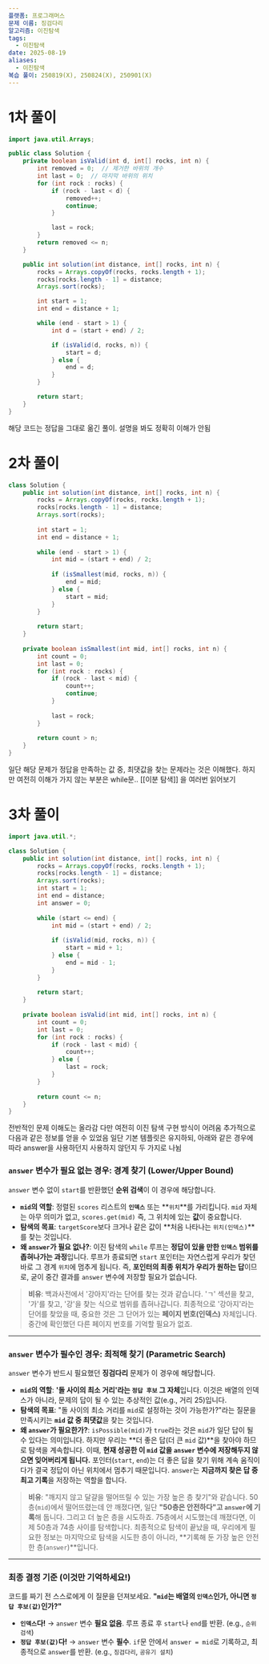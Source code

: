 ```yaml
---
플랫폼: 프로그래머스
문제 이름: 징검다리
알고리즘: 이진탐색
tags:
  - 이진탐색
date: 2025-08-19
aliases:
  - 이진탐색
복습 풀이: 250819(X), 250824(X), 250901(X)
---
```

# 1차 풀이
```java
import java.util.Arrays;

public class Solution {
    private boolean isValid(int d, int[] rocks, int n) {
        int removed = 0;  // 제거한 바위의 개수
        int last = 0;  // 마지막 바위의 위치
        for (int rock : rocks) {
            if (rock - last < d) {
                removed++;
                continue;
            }

            last = rock;
        }
        return removed <= n;
    }

    public int solution(int distance, int[] rocks, int n) {
        rocks = Arrays.copyOf(rocks, rocks.length + 1);
        rocks[rocks.length - 1] = distance;
        Arrays.sort(rocks);

        int start = 1;
        int end = distance + 1;

        while (end - start > 1) {
            int d = (start + end) / 2;

            if (isValid(d, rocks, n)) {
                start = d;
            } else {
                end = d;
            }
        }

        return start;
    }
}
```
해당 코드는 정답을 그대로 옮긴 풀이. 
설명을 봐도 정확히 이해가 안됨

# 2차 풀이
```java
class Solution {
    public int solution(int distance, int[] rocks, int n) {
        rocks = Arrays.copyOf(rocks, rocks.length + 1);
        rocks[rocks.length - 1] = distance;
        Arrays.sort(rocks);
        
        int start = 1;
        int end = distance + 1;
        
        while (end - start > 1) {
            int mid = (start + end) / 2;
            
            if (isSmallest(mid, rocks, n)) {
                end = mid;
            } else {
                start = mid;
            }
        }
        
        return start;
    }
    
    private boolean isSmallest(int mid, int[] rocks, int n) {
        int count = 0;
        int last = 0;
        for (int rock : rocks) {
            if (rock - last < mid) {
                count++;
                continue;
            }
            
            last = rock;
        }
        
        return count > n;
    }
}
```
일단 해당 문제가 정답을 만족하는 값 중, 최댓값을 찾는 문제라는 것은 이해했다.
하지만 여전히 이해가 가지 않는 부분은 while문..
[[이분 탐색]] 을 여러번 읽어보기

# 3차 풀이
```java
import java.util.*;

class Solution {
    public int solution(int distance, int[] rocks, int n) {
        rocks = Arrays.copyOf(rocks, rocks.length + 1);
        rocks[rocks.length - 1] = distance;
        Arrays.sort(rocks);
        int start = 1;
        int end = distance;
        int answer = 0;
        
        while (start <= end) {
            int mid = (start + end) / 2;
            
            if (isValid(mid, rocks, n)) {
                start = mid + 1;
            } else {
                end = mid - 1;
            }
        }
        
        return start;
    }
    
    private boolean isValid(int mid, int[] rocks, int n) {
        int count = 0;
        int last = 0;
        for (int rock : rocks) {
            if (rock - last < mid) {
                count++;
            } else {
                last = rock;    
            }
        }
        
        return count <= n;
    }
}
```
전반적인 문제 이해도는 올라감
다만 여전히 이진 탐색 구현 방식이 어려움
추가적으로 다음과 같은 정보를 얻을 수 있었음
일단 기본 템플릿은 유지하되, 아래와 같은 경우에 따라 answer을 사용하던지 사용하지 않던지 두 가지로 나뉨
### `answer` 변수가 필요 없는 경우: 경계 찾기 (Lower/Upper Bound)
`answer` 변수 없이 `start`를 반환했던 **순위 검색**이 이 경우에 해당합니다.
- **`mid`의 역할**: 정렬된 `scores` 리스트의 **`인덱스`** 또는 **`위치`**를 가리킵니다. `mid` 자체는 아무 의미가 없고, `scores.get(mid)` 즉, 그 위치에 있는 **값**이 중요합니다.
- **탐색의 목표**: `targetScore`보다 크거나 같은 값이 **처음 나타나는 `위치(인덱스)`**를 찾는 것입니다.
- **왜 `answer`가 필요 없나?**: 이진 탐색의 `while` 루프는 **정답이 있을 만한 `인덱스` 범위를 좁혀나가는 과정**입니다. 루프가 종료되면 `start` 포인터는 자연스럽게 우리가 찾던 바로 그 경계 `위치`에 멈추게 됩니다. 즉, **포인터의 최종 위치가 우리가 원하는 답**이므로, 굳이 중간 결과를 `answer` 변수에 저장할 필요가 없습니다.
> **비유**: 백과사전에서 '강아지'라는 단어를 찾는 것과 같습니다. 'ㄱ' 섹션을 찾고, '가'를 찾고, '강'을 찾는 식으로 범위를 좁혀나갑니다. 최종적으로 '강아지'라는 단어를 찾았을 때, 중요한 것은 그 단어가 있는 **페이지 번호(인덱스)** 자체입니다. 중간에 확인했던 다른 페이지 번호를 기억할 필요가 없죠.

---

### `answer` 변수가 필수인 경우: 최적해 찾기 (Parametric Search)
`answer` 변수가 반드시 필요했던 **징검다리** 문제가 이 경우에 해당합니다.
- **`mid`의 역할**: **'돌 사이의 최소 거리'라는 `정답 후보` 그 자체**입니다. 이것은 배열의 인덱스가 아니라, 문제의 답이 될 수 있는 추상적인 값(e.g., 거리 25)입니다.
- **탐색의 목표**: "돌 사이의 최소 거리를 `mid`로 설정하는 것이 가능한가?"라는 질문을 만족시키는 **`mid` 값 중 최댓값**을 찾는 것입니다.
- **왜 `answer`가 필요한가?**: `isPossible(mid)`가 `true`라는 것은 `mid`가 일단 답이 될 수 있다는 의미입니다. 하지만 우리는 **더 좋은 답(더 큰 `mid` 값)**을 찾아야 하므로 탐색을 계속합니다. 이때, **현재 성공한 이 `mid` 값을 `answer` 변수에 저장해두지 않으면 잊어버리게 됩니다.** 포인터(`start`, `end`)는 더 좋은 답을 찾기 위해 계속 움직이다가 결국 정답이 아닌 위치에서 멈추기 때문입니다. `answer`는 **지금까지 찾은 답 중 최고 기록**을 저장하는 역할을 합니다.

> **비유**: "깨지지 않고 달걀을 떨어뜨릴 수 있는 가장 높은 층 찾기"와 같습니다. 50층(`mid`)에서 떨어뜨렸는데 안 깨졌다면, 일단 **"50층은 안전하다"고 `answer`에 기록**해 둡니다. 그리고 더 높은 층을 시도하죠. 75층에서 시도했는데 깨졌다면, 이제 50층과 74층 사이를 탐색합니다. 최종적으로 탐색이 끝났을 때, 우리에게 필요한 정보는 마지막으로 탐색을 시도한 층이 아니라, **기록해 둔 가장 높은 안전한 층(`answer`)**입니다.

---

### 최종 결정 기준 (이것만 기억하세요!)
코드를 짜기 전 스스로에게 이 질문을 던져보세요.
**"`mid`는 배열의 `인덱스`인가, 아니면 `정답 후보(값)`인가?"**
- **`인덱스`다!** → `answer` 변수 **필요 없음**. 루프 종료 후 `start`나 `end`를 반환. (e.g., `순위 검색`)
- **`정답 후보(값)`다!** → `answer` 변수 **필수**. `if`문 안에서 `answer = mid`로 기록하고, 최종적으로 `answer`를 반환. (e.g., `징검다리`, `공유기 설치`)